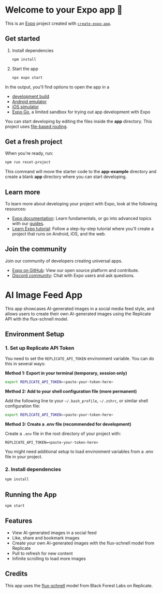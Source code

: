 # Welcome to your Expo app 👋

This is an [Expo](https://expo.dev) project created with [`create-expo-app`](https://www.npmjs.com/package/create-expo-app).

## Get started

1. Install dependencies

   ```bash
   npm install
   ```

2. Start the app

   ```bash
   npx expo start
   ```

In the output, you'll find options to open the app in a

- [development build](https://docs.expo.dev/develop/development-builds/introduction/)
- [Android emulator](https://docs.expo.dev/workflow/android-studio-emulator/)
- [iOS simulator](https://docs.expo.dev/workflow/ios-simulator/)
- [Expo Go](https://expo.dev/go), a limited sandbox for trying out app development with Expo

You can start developing by editing the files inside the **app** directory. This project uses [file-based routing](https://docs.expo.dev/router/introduction).

## Get a fresh project

When you're ready, run:

```bash
npm run reset-project
```

This command will move the starter code to the **app-example** directory and create a blank **app** directory where you can start developing.

## Learn more

To learn more about developing your project with Expo, look at the following resources:

- [Expo documentation](https://docs.expo.dev/): Learn fundamentals, or go into advanced topics with our [guides](https://docs.expo.dev/guides).
- [Learn Expo tutorial](https://docs.expo.dev/tutorial/introduction/): Follow a step-by-step tutorial where you'll create a project that runs on Android, iOS, and the web.

## Join the community

Join our community of developers creating universal apps.

- [Expo on GitHub](https://github.com/expo/expo): View our open source platform and contribute.
- [Discord community](https://chat.expo.dev): Chat with Expo users and ask questions.

# AI Image Feed App

This app showcases AI-generated images in a social media feed style, and allows users to create their own AI-generated images using the Replicate API with the flux-schnell model.

## Environment Setup

### 1. Set up Replicate API Token

You need to set the `REPLICATE_API_TOKEN` environment variable. You can do this in several ways:

**Method 1: Export in your terminal (temporary, session only)**

```bash
export REPLICATE_API_TOKEN=<paste-your-token-here>
```

**Method 2: Add to your shell configuration file (more permanent)**

Add the following line to your `~/.bash_profile`, `~/.zshrc`, or similar shell configuration file:

```bash
export REPLICATE_API_TOKEN=<paste-your-token-here>
```

**Method 3: Create a .env file (recommended for development)**

Create a `.env` file in the root directory of your project with:

```
REPLICATE_API_TOKEN=<paste-your-token-here>
```

You might need additional setup to load environment variables from a .env file in your project.

### 2. Install dependencies

```bash
npm install
```

## Running the App

```bash
npm start
```

## Features

- View AI-generated images in a social feed
- Like, share and bookmark images
- Create your own AI-generated images with the flux-schnell model from Replicate
- Pull to refresh for new content
- Infinite scrolling to load more images

## Credits

This app uses the [flux-schnell](https://replicate.com/black-forest-labs/flux-schnell) model from Black Forest Labs on Replicate.
